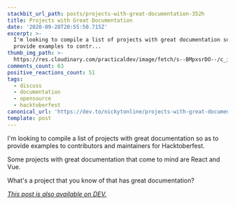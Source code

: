 ```yaml
---
stackbit_url_path: posts/projects-with-great-documentation-352h
title: Projects with Great Documentation
date: '2020-09-28T20:55:50.715Z'
excerpt: >-
  I'm looking to compile a list of projects with great documentation so as to
  provide examples to contr...
thumb_img_path: >-
  https://res.cloudinary.com/practicaldev/image/fetch/s--BMpxsrDO--/c_imagga_scale,f_auto,fl_progressive,h_420,q_auto,w_1000/https://dev-to-uploads.s3.amazonaws.com/i/zhsbjgazf8xf49p2wsvv.png
comments_count: 63
positive_reactions_count: 51
tags:
  - discuss
  - documentation
  - opensource
  - hacktoberfest
canonical_url: 'https://dev.to/nickytonline/projects-with-great-documentation-352h'
template: post
---
```

I'm looking to compile a list of projects with great documentation so as to provide examples to contributors and maintainers for Hacktoberfest.

Some projects with great documentation that come to mind are React and Vue.

What's a project that you know of that has great documentation?



*[This post is also available on DEV.](https://dev.to/nickytonline/projects-with-great-documentation-352h)*


<script>
const parent = document.getElementsByTagName('head')[0];
const script = document.createElement('script');
script.type = 'text/javascript';
script.src = 'https://cdnjs.cloudflare.com/ajax/libs/iframe-resizer/4.1.1/iframeResizer.min.js';
script.charset = 'utf-8';
script.onload = function() {
    window.iFrameResize({}, '.liquidTag');
};
parent.appendChild(script);
</script>    

